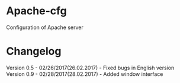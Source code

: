 # Apache-cfg
Configuration of Apache server

# Changelog
Version 0.5 - 02/26/2017(26.02.2017) - Fixed bugs in English version
Version 0.9 - 02/28/2017(28.02.2017) - Added window interface
